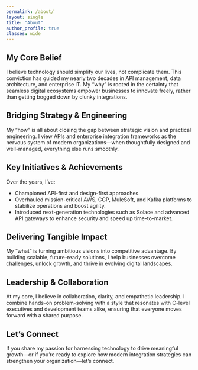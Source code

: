 ```yaml
---
permalink: /about/
layout: single
title: "About"
author_profile: true
classes: wide
---
```


## My Core Belief
I believe technology should simplify our lives, not complicate them. This conviction has guided my nearly two decades in API management, data architecture, and enterprise IT. My “why” is rooted in the certainty that seamless digital ecosystems empower businesses to innovate freely, rather than getting bogged down by clunky integrations.

## Bridging Strategy & Engineering
My “how” is all about closing the gap between strategic vision and practical engineering. I view APIs and enterprise integration frameworks as the nervous system of modern organizations—when thoughtfully designed and well-managed, everything else runs smoothly.

## Key Initiatives & Achievements
Over the years, I’ve:
- Championed API-first and design-first approaches.
- Overhauled mission-critical AWS, CGP, MuleSoft, and Kafka platforms to stabilize operations and boost agility.
- Introduced next-generation technologies such as Solace and advanced API gateways to enhance security and speed up time-to-market.

## Delivering Tangible Impact
My “what” is turning ambitious visions into competitive advantage. By building scalable, future-ready solutions, I help businesses overcome challenges, unlock growth, and thrive in evolving digital landscapes.

## Leadership & Collaboration
At my core, I believe in collaboration, clarity, and empathetic leadership. I combine hands-on problem-solving with a style that resonates with C-level executives and development teams alike, ensuring that everyone moves forward with a shared purpose.

## Let’s Connect
If you share my passion for harnessing technology to drive meaningful growth—or if you’re ready to explore how modern integration strategies can strengthen your organization—let’s connect.